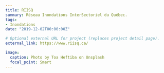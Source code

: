```yaml
---
title: RIISQ 
summary: Réseau Inondations InterSectoriel du Québec.
tags:
- Inondations
date: "2019-12-02T00:00:00Z"

# Optional external URL for project (replaces project detail page).
external_link: https://www.riisq.ca/

image:
  caption: Photo by Toa Heftiba on Unsplash
  focal_point: Smart
---
```

